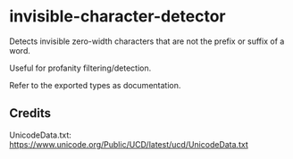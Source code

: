 # invisible-character-detector

Detects invisible zero-width characters that are not the prefix or suffix of a word.

Useful for profanity filtering/detection.

Refer to the exported types as documentation.

## Credits

UnicodeData.txt: https://www.unicode.org/Public/UCD/latest/ucd/UnicodeData.txt
